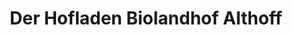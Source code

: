 ---
title: "Der Hofladen Biolandhof Althoff"
url: /lindlar/der-hofladen-biolandhof-althoff/
shop: Lebensmittel
---